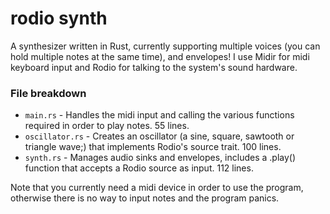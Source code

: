 # rodio synth
A synthesizer written in Rust, currently supporting multiple voices (you can hold multiple notes at the same time), and envelopes! I use Midir for midi keyboard input and Rodio for talking to the system's sound hardware.

### File breakdown

- `main.rs` - Handles the midi input and calling the various functions required in order to play notes. 55 lines.
- `oscillator.rs` - Creates an oscillator (a sine, square, sawtooth or triangle wave;) that implements Rodio's source trait. 100 lines.
- `synth.rs` - Manages audio sinks and envelopes, includes a .play() function that accepts a Rodio source as input. 112 lines.

Note that you currently need a midi device in order to use the program, otherwise there is no way to input notes and the program panics.
